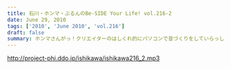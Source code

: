 ```yaml
---
title: 石川・ホンマ・ぶるんのBe-SIDE Your Life! vol.216-2
date: June 29, 2010
tags: ['2010', 'June 2010', 'vol.216']
draft: false
summary: ホンマさんがっ！クリエイターのはしくれ的にパソコンで音づくりをしていらっしゃる～～～！！そんなクリエイティブなスタジオからお届けしていますが。NAMAE
---
```


http://project-phi.ddo.jp/ishikawa/ishikawa216_2.mp3